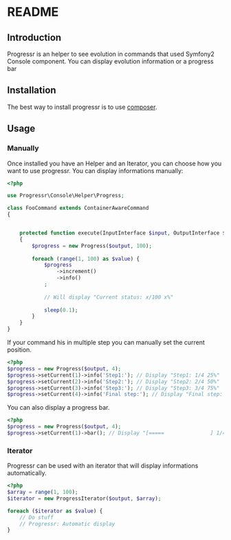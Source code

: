 README
======

Introduction
------------

Progressr is an helper to see evolution in commands that used Symfony2 Console component.
You can display evolution information or a progress bar

Installation
------------

The best way to install progressr is to use [composer][1].

Usage
-----

### Manually
Once installed you have an Helper and an Iterator, you can choose how you want to use progressr. You can display informations manually:


``` php
<?php

use Progressr\Console\Helper\Progress;

class FooCommand extends ContainerAwareCommand
{


    protected function execute(InputInterface $input, OutputInterface $output)
    {
        $progress = new Progress($output, 100);
    
        foreach (range(1, 100) as $value) {
            $progress
                ->increment()
                ->info()
            ;
            
            // Will display "Current status: x/100 x%"
            
            sleep(0.1);
        }
    }
}
```

If your command his in multiple step you can manually set the current position.

``` php
<?php
$progress = new Progress($output, 4);
$progress->setCurrent(1)->info('Step1:'); // Display "Step1: 1/4 25%"
$progress->setCurrent(2)->info('Step2:'); // Display "Step2: 2/4 50%"
$progress->setCurrent(3)->info('Step3:'); // Display "Step3: 3/4 75%"
$progress->setCurrent(4)->info('Final step:'); // Display "Final step: 4/4 100%" and add new line
```

You can also display a progress bar.

``` php
<?php
$progress = new Progress($output, 4);
$progress->setCurrent(1)->bar(); // Display "[=====               ] 1/4 25%"
```

### Iterator
Progressr can be used with an iterator that will display informations automatically.

``` php
<?php
$array = range(1, 100);
$iterator = new ProgressIterator($output, $array);

foreach ($iterator as $value) {
    // Do stuff
    // Progressr: Automatic display
}
```


[1]: http://getcomposer.org/
